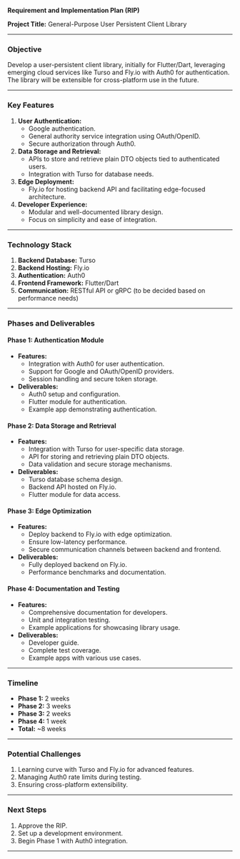 **Requirement and Implementation Plan (RIP)**

**Project Title:** General-Purpose User Persistent Client Library

---

### **Objective**

Develop a user-persistent client library, initially for Flutter/Dart, leveraging emerging cloud services like Turso and Fly.io with Auth0 for authentication. The library will be extensible for cross-platform use in the future.

---

### **Key Features**

1. **User Authentication:**  
   * Google authentication.  
   * General authority service integration using OAuth/OpenID.  
   * Secure authorization through Auth0.  
2. **Data Storage and Retrieval:**  
   * APIs to store and retrieve plain DTO objects tied to authenticated users.  
   * Integration with Turso for database needs.  
3. **Edge Deployment:**  
   * Fly.io for hosting backend API and facilitating edge-focused architecture.  
4. **Developer Experience:**  
   * Modular and well-documented library design.  
   * Focus on simplicity and ease of integration.

---

### **Technology Stack**

1. **Backend Database:** Turso  
2. **Backend Hosting:** Fly.io  
3. **Authentication:** Auth0  
4. **Frontend Framework:** Flutter/Dart  
5. **Communication:** RESTful API or gRPC (to be decided based on performance needs)

---

### **Phases and Deliverables**

#### **Phase 1: Authentication Module**

* **Features:**  
  * Integration with Auth0 for user authentication.  
  * Support for Google and OAuth/OpenID providers.  
  * Session handling and secure token storage.  
* **Deliverables:**  
  * Auth0 setup and configuration.  
  * Flutter module for authentication.  
  * Example app demonstrating authentication.

#### **Phase 2: Data Storage and Retrieval**

* **Features:**  
  * Integration with Turso for user-specific data storage.  
  * API for storing and retrieving plain DTO objects.  
  * Data validation and secure storage mechanisms.  
* **Deliverables:**  
  * Turso database schema design.  
  * Backend API hosted on Fly.io.  
  * Flutter module for data access.

#### **Phase 3: Edge Optimization**

* **Features:**  
  * Deploy backend to Fly.io with edge optimization.  
  * Ensure low-latency performance.  
  * Secure communication channels between backend and frontend.  
* **Deliverables:**  
  * Fully deployed backend on Fly.io.  
  * Performance benchmarks and documentation.

#### **Phase 4: Documentation and Testing**

* **Features:**  
  * Comprehensive documentation for developers.  
  * Unit and integration testing.  
  * Example applications for showcasing library usage.  
* **Deliverables:**  
  * Developer guide.  
  * Complete test coverage.  
  * Example apps with various use cases.

---

### **Timeline**

* **Phase 1:** 2 weeks  
* **Phase 2:** 3 weeks  
* **Phase 3:** 2 weeks  
* **Phase 4:** 1 week  
* **Total:** \~8 weeks

---

### **Potential Challenges**

1. Learning curve with Turso and Fly.io for advanced features.  
2. Managing Auth0 rate limits during testing.  
3. Ensuring cross-platform extensibility.

---

### **Next Steps**

1. Approve the RIP.  
2. Set up a development environment.  
3. Begin Phase 1 with Auth0 integration.

---

